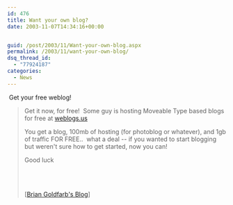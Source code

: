 ```yaml
---
id: 476
title: Want your own blog?
date: 2003-11-07T14:34:16+00:00


guid: /post/2003/11/Want-your-own-blog.aspx
permalink: /2003/11/want-your-own-blog/
dsq_thread_id:
  - "77924187"
categories:
  - News
---
```

<body xmlns="http://www.w3.org/1999/xhtml">
    <div class="Section1">
        <p>
            &#160;Get your free weblog!
        </p>
        <blockquote style='margin-top:5.0pt;margin-bottom:5.0pt'> 
        <p xmlns="http://www.w3.org/1999/xhtml">
            <span style=''>Get it now, for free!&#160; Some guy is hosting Moveable Type based
            blogs for free at <a href="http://weblogs.us/" title="http://weblogs.us/">weblogs.us</a></span>
        </p>
        <p xmlns="http://www.w3.org/1999/xhtml">
            <span style=''>You get a blog, 100mb of hosting (for photoblog or whatever), and 1gb
            of traffic FOR FREE..&#160; what a deal -- if you wanted to start blogging but weren't
            sure how to get started, now you can!</span>
        </p>
        <p xmlns="http://www.w3.org/1999/xhtml">
            <span style=''>Good luck</span>
        </p>
        <p xmlns="http://www.w3.org/1999/xhtml">
            <span style=''>&#160;</span>
        </p>
        <p class="MsoNormal">
            <br />
            [<a href="http://blogs.gotdotnet.com/bgold/permalink.aspx/8e0ad1c6-6fa1-43ae-a114-a8761e9dd125">Brian
            Goldfarb's Blog</a>]
        </p>
        </blockquote>
    </div>
</body>